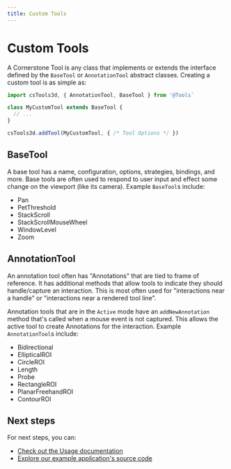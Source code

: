 ```yaml
---
title: Custom Tools
---
```


# Custom Tools

A Cornerstone Tool is any class that implements or extends the interface defined
by the `BaseTool` or `AnnotationTool` abstract classes. Creating a custom tool
is as simple as:

```js
import csTools3d, { AnnotationTool, BaseTool } from '@Tools`

class MyCustomTool extends BaseTool {
  // ...
}

csTools3d.addTool(MyCustomTool, { /* Tool Options */ })
```

## BaseTool

A base tool has a name, configuration, options, strategies, bindings, and more. Base
tools are often used to respond to user input and effect some change on the viewport
(like its camera). Example `BaseTool`s include:

- Pan
- PetThreshold
- StackScroll
- StackScrollMouseWheel
- WindowLevel
- Zoom

## AnnotationTool

An annotation tool often has "Annotations" that are tied to frame of reference. It has
additional methods that allow tools to indicate they should handle/capture an interaction.
This is most often used for "interactions near a handle" or "interactions near a
rendered tool line".

Annotation tools that are in the `Active` mode have an `addNewAnnotation` method
that's called when a mouse event is not captured. This allows the active tool to
create Annotations for the interaction. Example `AnnotationTool`s include:

- Bidirectional
- EllipticalROI
- CircleROI
- Length
- Probe
- RectangleROI
- PlanarFreehandROI
- ContourROI

## Next steps

For next steps, you can:

- [Check out the Usage documentation](#)
- [Explore our example application's source code](#)
